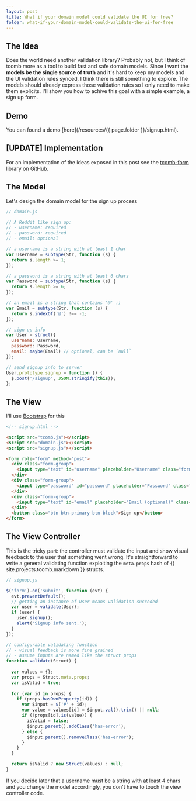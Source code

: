 ```yaml
---
layout: post
title: What if your domain model could validate the UI for free?
folder: what-if-your-domain-model-could-validate-the-ui-for-free
---
```


## The Idea

Does the world need another validation library? Probably not, but I think of tcomb more as a tool to build 
fast and safe domain models. Since I want the **models be the single source of truth** and 
it's hard to keep my models and the UI validation rules synced, I think there is still something to explore. 
The models should already express those validation rules so I only need to make them explicits.
I'll show you how to achive this goal with a simple example, a sign up form.

## Demo

You can found a demo [here](/resources/{{ page.folder }}/signup.html).

## [UPDATE] Implementation

For an implementation of the ideas exposed in this post see the [tcomb-form](https://github.com/gcanti/tcomb-form) library on GitHub.

## The Model

Let's design the domain model for the sign up process

```javascript
// domain.js

// A Reddit like sign up:
// - username: required
// - password: required
// - email: optional

// a username is a string with at least 1 char
var Username = subtype(Str, function (s) {
  return s.length >= 1;
});

// a password is a string with at least 6 chars
var Password = subtype(Str, function (s) {
  return s.length >= 6;
});

// an email is a string that contains '@' :)
var Email = subtype(Str, function (s) {
  return s.indexOf('@') !== -1;
});

// sign up info
var User = struct({
  username: Username,
  password: Password,
  email: maybe(Email) // optional, can be `null`
});

// send signup info to server
User.prototype.signup = function () {
  $.post('/signup', JSON.stringify(this));
};
```

## The View

I'll use [Bootstrap](http://getbootstrap.com) for this

```html
<!-- signup.html -->

<script src="tcomb.js"></script>
<script src="domain.js"></script>
<script src="signup.js"></script>

<form role="form" method="post">
  <div class="form-group">
    <input type="text" id="username" placeholder="Username" class="form-control"/>
  </div>
  <div class="form-group">
    <input type="password" id="password" placeholder="Password" class="form-control"/>
  </div>
  <div class="form-group">
    <input type="text" id="email" placeholder="Email (optional)" class="form-control"/>
  </div>
  <button class="btn btn-primary btn-block">Sign up</button>
</form>
```

## The View Controller

This is the tricky part: the controller must validate the input and show visual feedback to the
user that something went wrong. It's straightforward to write a general validating function exploiting 
the `meta.props` hash of {{ site.projects.tcomb.markdown }} structs.

```javascript
// signup.js

$('form').on('submit', function (evt) {
  evt.preventDefault();
  // getting an instance of User means validation succeded
  var user = validate(User);
  if (user) {
    user.signup();
    alert('Signup info sent.');
  }
});

// configurable validating function
// - visual feedback is more fine grained
// - assume inputs are named like the struct props
function validate(Struct) {
  
  var values = {};
  var props = Struct.meta.props;
  var isValid = true;
  
  for (var id in props) {
    if (props.hasOwnProperty(id)) {
      var $input = $('#' + id);
      var value = values[id] = $input.val().trim() || null;
      if (!props[id].is(value)) {
        isValid = false;
        $input.parent().addClass('has-error');
      } else {
        $input.parent().removeClass('has-error');
      }
    }
  }

  return isValid ? new Struct(values) : null;
}
```

If you decide later that a username must be a string with at least 4 chars and you change the
model accordingly, you don't have to touch the view controller code.
